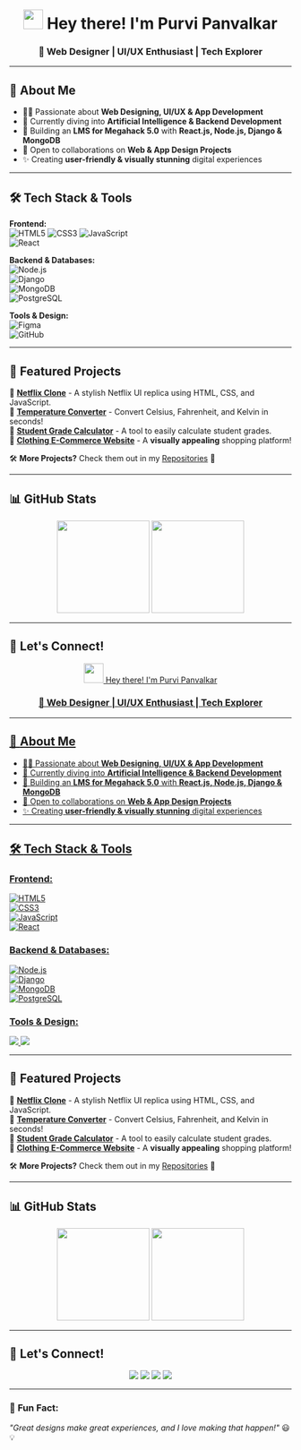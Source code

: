 <h1 align="center"> 
  <img src="https://media.giphy.com/media/hvRJCLFzcasrR4ia7z/giphy.gif" width="35">
  Hey there! I'm Purvi Panvalkar  
</h1>

<h3 align="center">🚀 Web Designer | UI/UX Enthusiast | Tech Explorer</h3>

---

## 🌟 **About Me**
- 👩‍💻 Passionate about **Web Designing, UI/UX & App Development**  
- 🌱 Currently diving into **Artificial Intelligence & Backend Development**  
- 🚀 Building an **LMS for Megahack 5.0** with **React.js, Node.js, Django & MongoDB**  
- 🎯 Open to collaborations on **Web & App Design Projects**  
- ✨ Creating **user-friendly & visually stunning** digital experiences  

---

## 🛠️ **Tech Stack & Tools**  
**Frontend:**  
![HTML5](https://img.shields.io/badge/HTML5-E34F26?style=for-the-badge&logo=html5&logoColor=white) 
![CSS3](https://img.shields.io/badge/CSS3-1572B6?style=for-the-badge&logo=css3&logoColor=white) 
![JavaScript](https://img.shields.io/badge/JavaScript-F7DF1E?style=for-the-badge&logo=javascript&logoColor=black)  
![React](https://img.shields.io/badge/React-61DAFB?style=for-the-badge&logo=react&logoColor=black)  
 
**Backend & Databases:**  
![Node.js](https://img.shields.io/badge/Node.js-43853D?style=for-the-badge&logo=node.js&logoColor=white)  
![Django](https://img.shields.io/badge/Django-092E20?style=for-the-badge&logo=django&logoColor=white)  
![MongoDB](https://img.shields.io/badge/MongoDB-4EA94B?style=for-the-badge&logo=mongodb&logoColor=white)  
![PostgreSQL](https://img.shields.io/badge/PostgreSQL-336791?style=for-the-badge&logo=postgresql&logoColor=white)  

**Tools & Design:**  
![Figma](https://img.shields.io/badge/Figma-F24E1E?style=for-the-badge&logo=figma&logoColor=white)  
![GitHub](https://img.shields.io/badge/GitHub-181717?style=for-the-badge&logo=github&logoColor=white)  

---

## 📌 **Featured Projects**
🔹 **[Netflix Clone](https://github.com/PurviPanwalkar/Netflixclone)** - A stylish Netflix UI replica using HTML, CSS, and JavaScript.  
🔹 **[Temperature Converter](https://github.com/PurviPanwalkar/Temperature-Converter)** - Convert Celsius, Fahrenheit, and Kelvin in seconds!  
🔹 **[Student Grade Calculator](https://github.com/PurviPanwalkar/StudentGradeCalculator)** - A tool to easily calculate student grades.  
🔹 **[Clothing E-Commerce Website](https://github.com/PurviPanwalkar/Clothing-Ecommerce-Website)** - A **visually appealing** shopping platform!  

🛠️ **More Projects?** Check them out in my [Repositories](https://github.com/PurviPanwalkar?tab=repositories) 🚀  

---

## 📊 **GitHub Stats**
<p align="center">
  <img src="https://github-readme-stats.vercel.app/api?username=PurviPanwalkar&show_icons=true&theme=radical" height="165">  
  <img src="https://github-readme-stats.vercel.app/api/top-langs/?username=PurviPanwalkar&layout=compact&theme=radical" height="165">  
</p>

---

## 🔗 **Let's Connect!**  
<p align="center">
  <a href="<h1 align="center"> 
  <img src="https://media.giphy.com/media/hvRJCLFzcasrR4ia7z/giphy.gif" width="35">
  Hey there! I'm Purvi Panvalkar  
</h1>

<h3 align="center">🚀 Web Designer | UI/UX Enthusiast | Tech Explorer</h3>

---

## 🌟 **About Me**
- 👩‍💻 Passionate about **Web Designing, UI/UX & App Development**  
- 🌱 Currently diving into **Artificial Intelligence & Backend Development**  
- 🚀 Building an **LMS for Megahack 5.0** with **React.js, Node.js, Django & MongoDB**  
- 🎯 Open to collaborations on **Web & App Design Projects**  
- ✨ Creating **user-friendly & visually stunning** digital experiences  

---

## 🛠️ **Tech Stack & Tools**  

### **Frontend:**  
![HTML5](https://img.shields.io/badge/HTML5-E34F26?style=for-the-badge&logo=html5&logoColor=white)  
![CSS3](https://img.shields.io/badge/CSS3-1572B6?style=for-the-badge&logo=css3&logoColor=white)  
![JavaScript](https://img.shields.io/badge/JavaScript-F7DF1E?style=for-the-badge&logo=javascript&logoColor=black)  
![React](https://img.shields.io/badge/React-61DAFB?style=for-the-badge&logo=react&logoColor=black)  

### **Backend & Databases:**  
![Node.js](https://img.shields.io/badge/Node.js-43853D?style=for-the-badge&logo=node.js&logoColor=white)  
![Django](https://img.shields.io/badge/Django-092E20?style=for-the-badge&logo=django&logoColor=white)  
![MongoDB](https://img.shields.io/badge/MongoDB-4EA94B?style=for-the-badge&logo=mongodb&logoColor=white)  
![PostgreSQL](https://img.shields.io/badge/PostgreSQL-336791?style=for-the-badge&logo=postgresql&logoColor=white)  

### **Tools & Design:**  
<a href="https://www.figma.com/files/team/1265320143107702784/recents-and-sharing?fuid=1265320136731739593" target="_blank">
  <img src="https://img.shields.io/badge/Figma-F24E1E?style=for-the-badge&logo=figma&logoColor=white">
</a>
<a href="https://github.com/PurviPanwalkar/" target="_blank">
  <img src="https://img.shields.io/badge/GitHub-181717?style=for-the-badge&logo=github&logoColor=white">
</a>  

---

## 📌 **Featured Projects**
🔹 **[Netflix Clone](https://github.com/PurviPanwalkar/Netflixclone)** - A stylish Netflix UI replica using HTML, CSS, and JavaScript.  
🔹 **[Temperature Converter](https://github.com/PurviPanwalkar/Temperature-Converter)** - Convert Celsius, Fahrenheit, and Kelvin in seconds!  
🔹 **[Student Grade Calculator](https://github.com/PurviPanwalkar/StudentGradeCalculator)** - A tool to easily calculate student grades.  
🔹 **[Clothing E-Commerce Website](https://github.com/PurviPanwalkar/Clothing-Ecommerce-Website)** - A **visually appealing** shopping platform!  

🛠️ **More Projects?** Check them out in my [Repositories](https://github.com/PurviPanwalkar?tab=repositories) 🚀  

---

## 📊 **GitHub Stats**
<p align="center">
  <img src="https://github-readme-stats.vercel.app/api?username=PurviPanwalkar&show_icons=true&theme=radical" height="165">  
  <img src="https://github-readme-stats.vercel.app/api/top-langs/?username=PurviPanwalkar&layout=compact&theme=radical" height="165">  
</p>

---

## 🔗 **Let's Connect!**  
<p align="center">
  <a href="https://www.linkedin.com/in/purvi-panwalkar-950b66258/"><img src="https://img.shields.io/badge/LinkedIn-0A66C2?style=for-the-badge&logo=linkedin&logoColor=white"></a>  
  <a href="mailto:panwalkarsayali27@gmail.com"><img src="https://img.shields.io/badge/Email-D14836?style=for-the-badge&logo=gmail&logoColor=white"></a>  
  <a href="https://www.behance.net/purvipanvalkar23"><img src="https://img.shields.io/badge/Behance-000000?style=for-the-badge&logo=vercel&logoColor=white"></a> 
  <a href="https://medium.com/@panwalkarsayali27"><img src="https://img.shields.io/badge/Medium-000000?style=for-the-badge&logo=vercel&logoColor=white"></a> 
</p>  

---

### 🎉 **Fun Fact:**  
_"Great designs make great experiences, and I love making that happen!"_ 😃💡  



 


